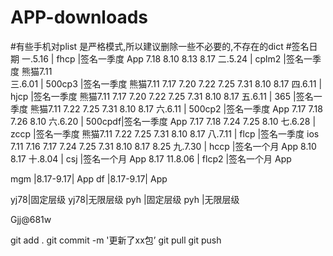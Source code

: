 ﻿# APP-downloads
#有些手机对plist 是严格模式,所以建议删除一些不必要的,不存在的dict
#签名日期
一.5.16  | fhcp   |签名一季度   App   7.18 8.10 8.13 8.17
二.5.24  | cplm2  |签名一季度   熊猫7.11	
三.6.01  | 500cp3 |签名一季度   熊猫7.11  7.17  7.20 7.22 7.25 7.31 8.10 8.17
四.6.11  | hjcp   |签名一季度   熊猫7.11  7.17 7.20 7.22 7.25 7.31 8.10 8.17
五.6.11  | 365    |签名一季度   熊猫7.11 7.22 7.25 7.31 8.10 8.17
六.6.11  | 500cp2 |签名一季度   App  7.17  7.18  7.26 8.10
六.6.20  | 500cpdf|签名一季度   App  7.17  7.18 7.24 7.25 8.10
七.6.28  | zccp   |签名一季度   熊猫7.11 7.22 7.25 7.31 8.10 8.17
八.7.11  | flcp   |签名一季度   ios 7.11   7.16  7.17 7.24 7.25 7.31 8.10 8.17 8.25
九.7.30  | hccp   |签名一个月   App 8.10 8.17
十.8.04  | csj    |签名一个月   App 8.17
11.8.06  | flcp2  |签名一个月   App 


mgm   |8.17-9.17| App
df    |8.17-9.17| App

yj78|固定层级
yj78|无限层级
pyh |固定层级
pyh |无限层级



Gjj@681w


git add . 
git commit -m '更新了xx包’
git pull
git push




